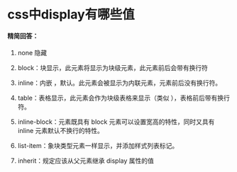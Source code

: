 # css中display有哪些值

#### 精简回答：

1. none 隐藏

2. block：块显示，此元素将显示为块级元素，此元素前后会带有换行符

3. inline：内嵌 ，默认。此元素会被显示为内联元素，元素前后没有换行符。

4. table：表格显示，此元素会作为块级表格来显示（类似 <table>），表格前后带有换行符。

5. inline-block：元素既具有 block 元素可以设置宽高的特性，同时又具有 inline 元素默认不换行的特性。

6. list-item：象块类型元素一样显示，并添加样式列表标记。

7. inherit：规定应该从父元素继承 display 属性的值

